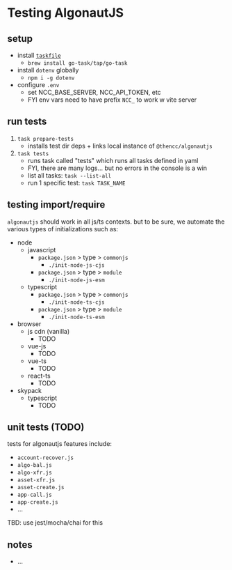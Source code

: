 # Testing AlgonautJS


## setup
- install [`taskfile`](https://taskfile.dev/installation/)
	- `brew install go-task/tap/go-task`
- install `dotenv` globally
	- `npm i -g dotenv`
- configure `.env`
	- set NCC_BASE_SERVER, NCC_API_TOKEN, etc
	- FYI env vars need to have prefix `NCC_` to work w vite server


## run tests
1. `task prepare-tests`
	- installs test dir deps + links local instance of `@thencc/algonautjs`
2. `task tests`
	- runs task called "tests" which runs all tasks defined in yaml
	- FYI, there are many logs... but no errors in the console is a win
	- list all tasks: `task --list-all`
	- run 1 specific test: `task TASK_NAME`

## testing import/require
`algonautjs` should work in all js/ts contexts. but to be sure, we automate the various types of initializations such as:
- node
	- javascript
		- `package.json` > type > `commonjs`
			- `./init-node-js-cjs`
		- `package.json` > type > `module`
			- `./init-node-js-esm`
	- typescript
		- `package.json` > type > `commonjs`
			- `./init-node-ts-cjs`
		- `package.json` > type > `module`
			- `./init-node-ts-esm`
- browser
	- js cdn (vanilla)
		- TODO
	- vue-js
		- TODO
	- vue-ts
		- TODO
	- react-ts
		- TODO
- skypack
	- typescript
		- TODO


## unit tests (TODO)
tests for algonautjs features include:
- `account-recover.js`
- `algo-bal.js`
- `algo-xfr.js`
- `asset-xfr.js`
- `asset-create.js`
- `app-call.js`
- `app-create.js`
- ...

TBD: use jest/mocha/chai for this


## notes
- ...
